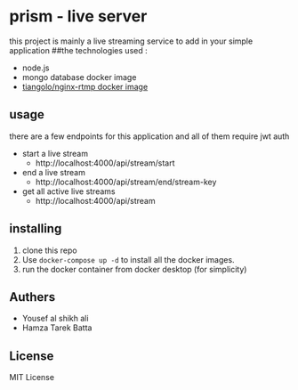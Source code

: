 # prism - live server 

this project is mainly a live streaming service to add in your simple application 
##the technologies used : 
- node.js 
- mongo database docker image 
- [tiangolo/nginx-rtmp docker image](https://hub.docker.com/r/tiangolo/nginx-rtmp)


## usage 
there are a few endpoints for this application and all of them require jwt auth 
- start a live stream
    - http://localhost:4000/api/stream/start
- end a live stream
    - http://localhost:4000/api/stream/end/stream-key 
- get all active live streams
    - http://localhost:4000/api/stream

## installing 
1. clone this repo 
2. Use `docker-compose up -d` to install all the docker images.
3. run the docker container from docker desktop (for simplicity)



## Authers 
- Yousef al shikh ali 
- Hamza Tarek Batta 

## License

MIT License